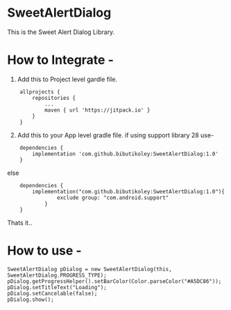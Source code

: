 # SweetAlertDialog

This is the Sweet Alert Dialog Library.

# How to Integrate - 

1. Add this to Project level gardle file.

```
	allprojects {
		repositories {
			...
			maven { url 'https://jitpack.io' }
		}
	}
```

2. Add this to your App level gradle file.
if using support library 28 use-
```
	dependencies {
		implementation 'com.github.bibutikoley:SweetAlertDialog:1.0'
	}
```
else
```
	dependencies {
		implementation("com.github.bibutikoley:SweetAlertDialog:1.0"){
        		exclude group: "com.android.support"
    		}
	}
```
  
 Thats it..

# How to use -
```
SweetAlertDialog pDialog = new SweetAlertDialog(this, SweetAlertDialog.PROGRESS_TYPE);
pDialog.getProgressHelper().setBarColor(Color.parseColor("#A5DC86"));
pDialog.setTitleText("Loading");
pDialog.setCancelable(false);
pDialog.show();
```
